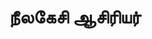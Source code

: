 ---
layout: tagpage
title: "நீலகேசி ஆசிரியர்"
tag: நீலகேசி ஆசிரியர்
description: "நீலகேசி ஆசிரியர் தொடர்புடைய நூல்கள்/கட்டுரைகள்"
robots: noindex
---